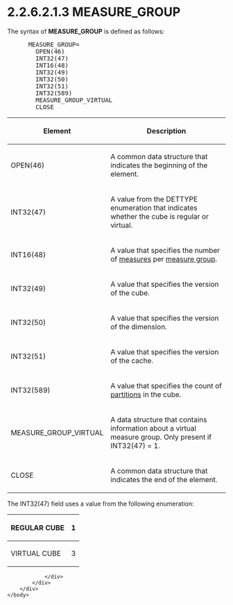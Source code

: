 <html dir="LTR" xmlns:mshelp="http://msdn.microsoft.com/mshelp" xmlns:ddue="http://ddue.schemas.microsoft.com/authoring/2003/5" xmlns:xlink="http://www.w3.org/1999/xlink" xmlns:tool="http://www.microsoft.com/tooltip">
    <head>
        <meta http-equiv="Content-Type" content="text/html; CHARSET=utf-8"></meta>
        <meta name="save" content="history"></meta>
        <title>2.2.6.2.1.3 MEASURE_GROUP</title>
        <xml>
            <mshelp:toctitle title="2.2.6.2.1.3 MEASURE_GROUP"></mshelp:toctitle>
            <mshelp:rltitle title="[MS-SSAS8]: MEASURE_GROUP"></mshelp:rltitle>
            <mshelp:keyword index="A" term="2935feac-7c93-4ad7-851c-52889b9f592f"></mshelp:keyword>
            <mshelp:attr name="DCSext.ContentType" value="open specification"></mshelp:attr>
            <mshelp:attr name="AssetID" value="2935feac-7c93-4ad7-851c-52889b9f592f"></mshelp:attr>
            <mshelp:attr name="TopicType" value="kbRef"></mshelp:attr>
            <mshelp:attr name="DCSext.Title" value="[MS-SSAS8]: MEASURE_GROUP" />
        </xml>
    </head>
    <body>
        <div id="header">
            <h1 class="heading">2.2.6.2.1.3 MEASURE_GROUP</h1>
        </div>
        <div id="mainSection">
            <div id="mainBody">
                <div id="allHistory" class="saveHistory"></div>
                <div id="sectionSection0" class="section" name="collapseableSection">
                    

<p>The syntax of <b>MEASURE_GROUP</b> is defined as
follows:           </p>

<dl>
<dd>
<div><pre> MEASURE_GROUP= 
   OPEN(46)
   INT32(47)  
   INT16(48)
   INT32(49)  
   INT32(50)  
   INT32(51)  
   INT32(589) 
   MEASURE_GROUP_VIRTUAL 
   CLOSE
</pre></div>
</dd></dl>

<table>
 <thead>
  <tr>
   <th>
   <p>Element</p>
   </th>
   <th>
   <p>Description</p>
   </th>
  </tr>
 </thead>
 <tr>
  <td>
  <p>OPEN(46)</p>
  </td>
  <td>
  <p>A common data structure that indicates the beginning
  of the element.</p>
  </td>
 </tr>
 <tr>
  <td>
  <p>INT32(47)</p>
  </td>
  <td>
  <p>A value from the DETTYPE enumeration that indicates
  whether the cube is regular or virtual.</p>
  </td>
 </tr>
 <tr>
  <td>
  <p>INT16(48)</p>
  </td>
  <td>
  <p>A value that specifies the number of <a href="c527450b-f5bd-424b-8c98-ba6365288f35.htm#gt_70548cb6-ef0e-4f2a-8e34-7293a9df8998">measures</a> per <a href="c527450b-f5bd-424b-8c98-ba6365288f35.htm#gt_1f51f60a-8a0f-4b0d-9e7e-80cbd596e164">measure group</a>.</p>
  </td>
 </tr>
 <tr>
  <td>
  <p>INT32(49)</p>
  </td>
  <td>
  <p>A value that specifies the version of the cube.</p>
  </td>
 </tr>
 <tr>
  <td>
  <p>INT32(50)</p>
  </td>
  <td>
  <p>A value that specifies the version of the dimension.</p>
  </td>
 </tr>
 <tr>
  <td>
  <p>INT32(51)</p>
  </td>
  <td>
  <p>A value that specifies the version of the cache.</p>
  </td>
 </tr>
 <tr>
  <td>
  <p>INT32(589)</p>
  </td>
  <td>
  <p>A value that specifies the count of <a href="c527450b-f5bd-424b-8c98-ba6365288f35.htm#gt_2f24f458-7d39-47a2-93f7-de433ea85c75">partitions</a> in the cube.</p>
  </td>
 </tr>
 <tr>
  <td>
  <p>MEASURE_GROUP_VIRTUAL</p>
  </td>
  <td>
  <p>A data structure that contains information about a
  virtual measure group. Only present if INT32(47) = 1.</p>
  </td>
 </tr>
 <tr>
  <td>
  <p>CLOSE</p>
  </td>
  <td>
  <p>A common data structure that indicates the end of the
  element.</p>
  </td>
 </tr>
</table>

<p>The INT32(47) field uses a value from the following
enumeration:</p>

<table>
 <thead>
  <tr>
   <th>
   <p>REGULAR CUBE</p>
   </th>
   <th>
   <p>1</p>
   </th>
  </tr>
 </thead>
 <tr>
  <td>
  <p>VIRTUAL CUBE</p>
  </td>
  <td>
  <p>3</p>
  </td>
 </tr>
</table>

<p> </p>


                </div>
            </div>
        </div>
    </body>
</html>